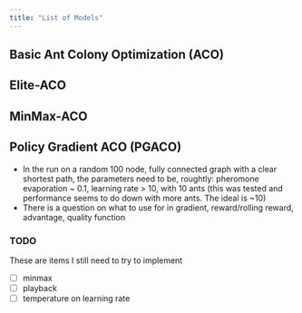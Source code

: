 ```yaml
---
title: "List of Models"
---
```


## Basic Ant Colony Optimization (ACO)

## Elite-ACO

## MinMax-ACO

## Policy Gradient ACO (PGACO)

-   In the run on a random 100 node, fully connected graph with a clear
    shortest path, the parameters need to be, roughtly: pheromone
    evaporation \~ 0.1, learning rate \> 10, with 10 ants (this was
    tested and performance seems to do down with more ants. The ideal is
    \~10)
-   There is a question on what to use for in gradient, reward/rolling
    reward, advantage, quality function

### TODO

These are items I still need to try to implement

-   [ ] minmax
-   [ ] playback
-   [ ] temperature on learning rate
